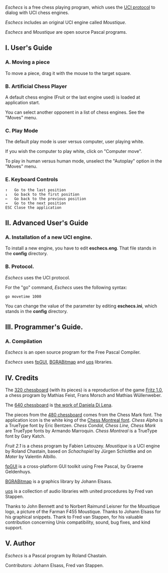 
*Eschecs* is a free chess playing program, which uses the [UCI protocol](http://www.shredderchess.com/chess-info/features/uci-universal-chess-interface.html) to dialog with UCI chess engines.

*Eschecs* includes an original UCI engine called *Moustique*.

*Eschecs* and *Moustique* are open source Pascal programs.

## I. User's Guide

### A. Moving a piece

To move a piece, drag it with the mouse to the target square.

### B. Artificial Chess Player

A default chess engine (Fruit or the last engine used) is loaded at application start.

You can select another opponent in a list of chess engines. See the "Moves" menu.

### C. Play Mode

The default play mode is user versus computer, user playing white.

If you wish the computer to play white, click on "Computer move".

To play in human versus human mode, unselect the "Autoplay" option in the "Moves" menu. 

### E. Keyboard Controls

    ↑   Go to the last position
    ↓   Go back to the first position
    ←   Go back to the previous position
    →   Go to the next position
    ESC Close the application

## II. Advanced User's Guide

### A. Installation of a new UCI engine.

To install a new engine, you have to edit **eschecs.eng**. That file stands in the **config** directory.

### B. Protocol.

*Eschecs* uses the UCI protocol.

For the "go" command, *Eschecs* uses the following syntax:

    go movetime 1000

You can change the value of the parameter by editing **eschecs.ini**, which stands in the **config** directory.

## III. Programmer's Guide.

### A. Compilation

*Eschecs* is an open source program for the Free Pascal Compiler.

*Eschecs* uses [fpGUI][1], [BGRABitmap][2] and [uos][3] libraries.

## IV. Credits

The [320 chessboard](https://raw.githubusercontent.com/rchastain/eschecs/master/styles/0.png) (with its pieces) is a reproduction of the game [Fritz 1.0], a chess program by Mathias Feist, Frans Morsch and Mathias Wüllenweber.

The [640 chessboard](https://raw.githubusercontent.com/rchastain/eschecs/master/styles/4.png) is [the work of Daniela Di Lena](https://dilena.de/chess-artwork-pieces-and-board-art-assets).

The pieces from the [480 chessboard](https://raw.githubusercontent.com/rchastain/eschecs/master/styles/3.png) comes from the Chess Mark font. The application icon is the white king of the [Chess Montreal font](http://alcor.concordia.ca/~gpkatch/montreal_font.html). *Chess Alpha* is a TrueType font by Eric Bentzen. *Chess Condal, Chess Line, Chess Mark* are TrueType fonts by Armando Marroquin. *Chess Montreal* is a TrueType font by Gary Katch.

*Fruit 2.1* is a chess program by Fabien Letouzey. *Moustique* is a UCI engine by Roland Chastain, based on *Schachspiel* by Jürgen Schlottke and on *Mater* by Valentin Albillo.

[fpGUI](https://github.com/graemeg/fpGUI) is a cross-platform GUI toolkit using Free Pascal, by Graeme Geldenhuys.

[BGRABitmap](https://github.com/bgrabitmap/bgrabitmap) is a graphics library by Johann Elsass.

[uos](https://github.com/fredvs/uos) is a collection of audio libraries with united procedures by Fred van Stappen.

Thanks to John Bennett and to Norbert Raimund Leisner for the Moustique logo, a picture of the Farman F455 Moustique. Thanks to Johann Elsass for his graphical snippets. Thank to Fred van Stappen, for his valuable contribution concerning Unix compatibility, sound, bug fixes, and kind support.

## V. Author

*Eschecs* is a Pascal program by Roland Chastain.

Contributors: Johann Elsass, Fred van Stappen.

[1]: https://github.com/graemeg/fpGUI 
[2]: https://github.com/bgrabitmap/bgrabitmap
[3]: https://github.com/fredvs/uos
[Fritz 1.0]: http://www.top-5000.nl/cp.htm
